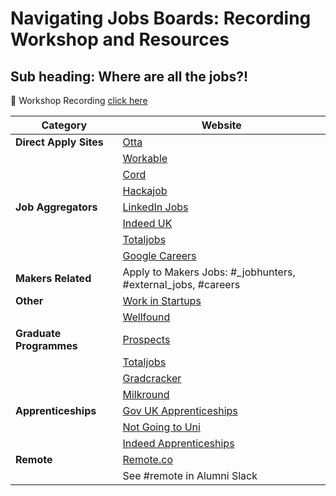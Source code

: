 # Navigating Jobs Boards: Recording Workshop and Resources
## Sub heading: Where are all the jobs?!

:vhs: Workshop Recording [click here](https://youtu.be/g-dcDmt_bOM)



| Category              | Website                                                       |
|-----------------------|---------------------------------------------------------------|
| **Direct Apply Sites**| [Otta](https://otta.com/)                                     |
|                       | [Workable](https://jobs.workable.com/)                        |
|                       | [Cord](https://cord.com/)                                     |
|                       | [Hackajob](https://hackajob.com/talent)                       |
| **Job Aggregators**   | [LinkedIn Jobs](https://www.linkedin.com/jobs/)               |
|                       | [Indeed UK](https://uk.indeed.com/)                           |
|                       | [Totaljobs](https://www.totaljobs.com/)                       |
|                       | [Google Careers](https://www.google.com/about/careers/applications/jobs/results) |
| **Makers Related**    | Apply to Makers Jobs: #_jobhunters, #external_jobs, #careers  |
| **Other**             | [Work in Startups](https://workinstartups.com/)               |
|                       | [Wellfound](https://wellfound.com/)                           |
| **Graduate Programmes**| [Prospects](https://www.prospects.ac.uk/graduate-jobs)       |
|                       | [Totaljobs](https://www.totaljobs.com/)                       |
|                       | [Gradcracker](https://www.gradcracker.com/)                   |
|                       | [Milkround](https://www.milkround.com/)                       |
| **Apprenticeships**   | [Gov UK Apprenticeships](https://www.gov.uk/apply-apprenticeship) |
|                       | [Not Going to Uni](https://notgoingtouni.co.uk/)              |
|                       | [Indeed Apprenticeships](https://www.indeed.co.uk/Apprenticeships-jobs) |
| **Remote**            | [Remote.co](https://remote.co/)                                |
|                       | See #remote in Alumni Slack                                    |
